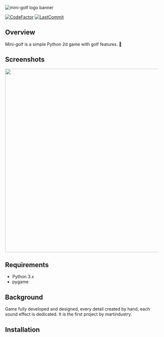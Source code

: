 ![mini-golf logo banner](https://i.imgur.com/dm9FbWw.png) 

[![CodeFactor](https://www.codefactor.io/repository/github/martindustry/pygames/badge/main?style=for-the-badge)](https://www.codefactor.io/repository/github/martindustry/pygames/overview/main) [![LastCommit](https://img.shields.io/github/last-commit/martindustry/pygames?style=for-the-badge)](https://github.com/martindustry/pygames/commits/main)

## Overview

Mini-golf is a simple Python 2d game with golf features. 🐍

## Screenshots

<img src="https://user-images.githubusercontent.com/82864230/166947321-2890e2d3-6894-4898-8354-e4b99627073f.gif" width="600">



## Requirements
- Python 3.x
- pygame

## Background
Game fully developed and designed, every detail created by hand, each sound effect is dedicated. It is the first project by martindustry.

## Installation

